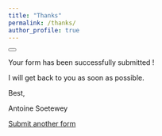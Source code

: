 ```yaml
---
title: "Thanks"
permalink: /thanks/
author_profile: true
---
```


<button id="theme-toggle" onclick="modeSwitcher()"></button>

Your form has been successfully submitted !

I will get back to you as soon as possible.

Best,

Antoine Soetewey

[Submit another form](https://www.antoinesoetewey.com/contact/)